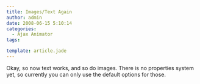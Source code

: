 ```yaml
---
title: Images/Text Again
author: admin
date: 2008-06-15 5:10:14
categories:
  - Ajax Animator
tags: 

template: article.jade
---
```


Okay, so now text works, and so do images. There is no properties system yet, so currently you can only use the default options for those.
